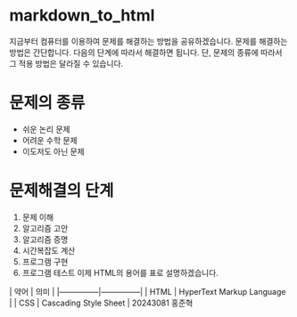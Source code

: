 # markdown_to_html

지금부터 컴퓨터를 이용하여 문제를 해결하는 방법을 공유하겠습니다. 문제를 해결하는 방법은 간단합니다. 다음의 단계에 따라서 해결하면 됩니다.
단, 문제의 종류에 따라서 그 적용 방법은 달라질 수 있습니다.

# 문제의 종류
- 쉬운 논리 문제
- 어려운 수학 문제
- 이도저도 아닌 문제
# 문제해결의 단계
1. 문제 이해
2. 알고리즘 고안
3. 알고리즘 증명
4. 시간복잡도 계산
5. 프로그램 구현
6. 프로그램 테스트
이제 HTML의 용어를 표로 설명하겠습니다.

| 약어 | 의미 |
|—————|—————|
| HTML | HyperText Markup Language |
| CSS | Cascading Style Sheet |
20243081 홍준혁
